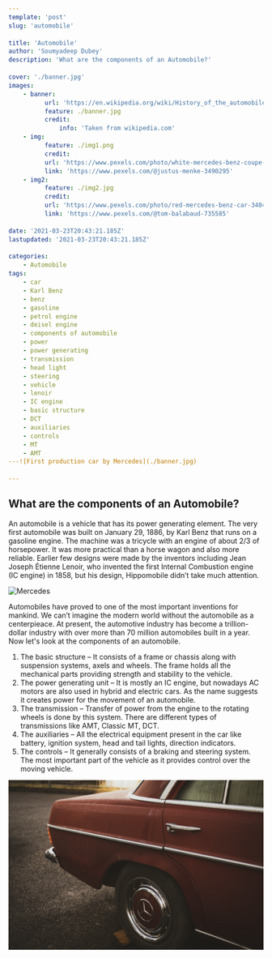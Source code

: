 ```yaml
---
template: 'post'
slug: 'automobile'

title: 'Automobile'
author: 'Soumyadeep Dubey'
description: 'What are the components of an Automobile?'

cover: './banner.jpg'
images:
    - banner:
          url: 'https://en.wikipedia.org/wiki/History_of_the_automobile#/media/File:Benz-1.jpg'
          feature: ./banner.jpg
          credit:
              info: 'Taken from wikipedia.com'
    - img:
          feature: ./img1.png
          credit:
          url: 'https://www.pexels.com/photo/white-mercedes-benz-coupe-parked-on-road-side-5214193/'
          link: 'https://www.pexels.com/@justus-menke-3490295'
    - img2:
          feature: ./img2.jpg
          credit:
          url: 'https://www.pexels.com/photo/red-mercedes-benz-car-3404387/'
          link: 'https://www.pexels.com/@tom-balabaud-735585'

date: '2021-03-23T20:43:21.185Z'
lastupdated: '2021-03-23T20:43:21.185Z'

categories:
    - Automobile
tags:
    - car
    - Karl Benz
    - benz
    - gasoline
    - petrol engine
    - deisel engine
    - components of automobile
    - power
    - power generating
    - transmission
    - head light
    - steering
    - vehicle
    - lenoir
    - IC engine
    - basic structure
    - DCT
    - auxiliaries
    - controls
    - MT
    - AMT
---![First production car by Mercedes](./banner.jpg)

---
```


## What are the components of an Automobile?

An automobile is a vehicle that has its power generating element. The very first automobile was built on January 29, 1886, by Karl Benz that runs on a gasoline engine. The machine was a tricycle with an engine of about 2/3 of horsepower. It was more practical than a horse wagon and also more reliable. Earlier few designs were made by the inventors including Jean Joseph Étienne Lenoir, who invented the first Internal Combustion engine (IC engine) in 1858, but his design, Hippomobile didn’t take much attention.

![Mercedes](./img.jpg)

Automobiles have proved to one of the most important inventions for mankind. We can’t imagine the modern world without the automobile as a centerpieace. At present, the automotive industry has become a trillion-dollar industry with over more than 70 million automobiles built in a year.
Now let's look at the components of an automobile.

1. The basic structure – It consists of a frame or chassis along with suspension systems, axels and wheels. The frame holds all the mechanical parts providing strength and stability to the vehicle.
2. The power generating unit – It is mostly an IC engine, but nowadays AC motors are also used in hybrid and electric cars. As the name suggests it creates power for the movement of an automobile.
3. The transmission – Transfer of power from the engine to the rotating wheels is done by this system. There are different types of transmissions like AMT, Classic MT, DCT.
4. The auxiliaries – All the electrical equipment present in the car like battery, ignition system, head and tail lights, direction indicators.
5. The controls – It generally consists of a braking and steering system. The most important part of the vehicle as it provides control over the moving vehicle.

![Mercedes](./img1.jpg)
